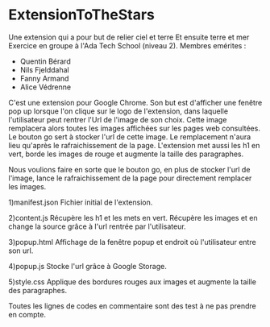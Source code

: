 # ExtensionToTheStars
Une extension qui a pour but de relier ciel et terre
Et ensuite terre et mer
Exercice en groupe à l'Ada Tech School (niveau 2).
Membres emérites : 
- Quentin Bérard
- Nils Fjelddahal
- Fanny Armand
- Alice Védrenne


C'est une extension pour Google Chrome.
Son but est d'afficher une fenêtre pop up lorsque l'on clique sur le logo de l'extension, dans laquelle l'utilisateur peut rentrer l'Url de l'image de son choix.
Cette image remplacera alors toutes les images affichées sur les pages web consultées.
Le bouton go sert à stocker l'url de cette image.
Le remplacement n'aura lieu qu'après le rafraichissement de la page.
L'extension met aussi les h1 en vert, borde les images de rouge et augmente la taille des paragraphes.

Nous voulions faire en sorte que le bouton go, en plus de stocker l'url de l'image, lance le rafraichissement de la page pour directement remplacer les images.

1)manifest.json
Fichier initial de l'extension.

2)content.js
Récupère les h1 et les mets en vert.
Récupère les images et en change la source grâce à l'url rentrée par l'utilisateur.

3)popup.html
Affichage de la fenêtre popup et endroit où l'utilisateur entre son url.

4)popup.js
Stocke l'url grâce à Google Storage.

5)style.css
Applique des bordures rouges aux images et augmente la taille des paragraphes.


Toutes les lignes de codes en commentaire sont des test à ne pas prendre en compte.
